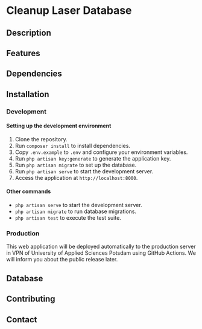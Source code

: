 # Cleanup Laser Database
## Description
## Features
## Dependencies
## Installation
### Development
#### Setting up the development environment
1. Clone the repository.
2. Run `composer install` to install dependencies.
3. Copy `.env.example` to `.env` and configure your environment variables.
4. Run `php artisan key:generate` to generate the application key.
5. Run `php artisan migrate` to set up the database.
6. Run `php artisan serve` to start the development server.
7. Access the application at `http://localhost:8000`.
#### Other commands
- `php artisan serve` to start the development server.
- `php artisan migrate` to run database migrations.
- `php artisan test` to execute the test suite.
### Production
This web application will be deployed automatically to the production server in VPN of University of Applied Sciences Potsdam using GitHub Actions. We will inform you about the public release later.
## Database
## Contributing
## Contact